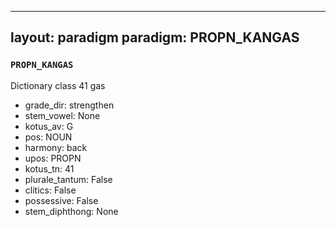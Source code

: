 
---
layout: paradigm
paradigm: PROPN_KANGAS
---
### ` PROPN_KANGAS `

Dictionary class 41 gas
* grade_dir: strengthen
* stem_vowel: None
* kotus_av: G
* pos: NOUN
* harmony: back
* upos: PROPN
* kotus_tn: 41
* plurale_tantum: False
* clitics: False
* possessive: False
* stem_diphthong: None
